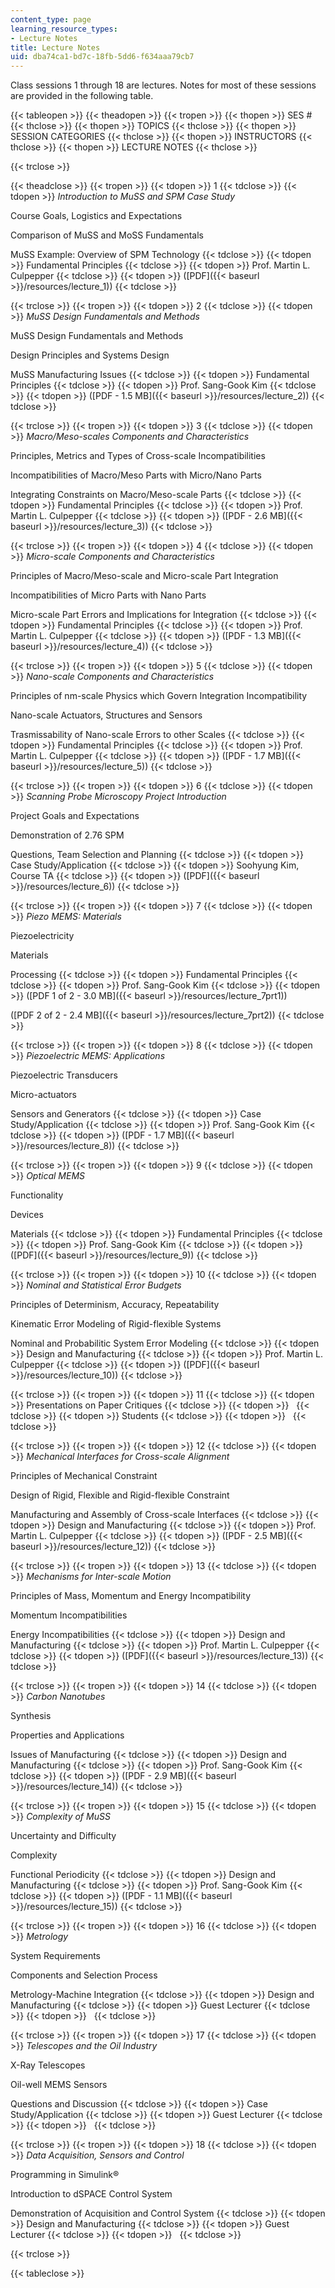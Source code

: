 ```yaml
---
content_type: page
learning_resource_types:
- Lecture Notes
title: Lecture Notes
uid: dba74ca1-bd7c-18fb-5dd6-f634aaa79cb7
---
```


Class sessions 1 through 18 are lectures. Notes for most of these sessions are provided in the following table.

{{< tableopen >}}
{{< theadopen >}}
{{< tropen >}}
{{< thopen >}}
SES #
{{< thclose >}}
{{< thopen >}}
TOPICS
{{< thclose >}}
{{< thopen >}}
SESSION CATEGORIES
{{< thclose >}}
{{< thopen >}}
INSTRUCTORS
{{< thclose >}}
{{< thopen >}}
LECTURE NOTES
{{< thclose >}}

{{< trclose >}}

{{< theadclose >}}
{{< tropen >}}
{{< tdopen >}}
1
{{< tdclose >}}
{{< tdopen >}}
_Introduction to MuSS and SPM Case Study_  
  
Course Goals, Logistics and Expectations  
  
Comparison of MuSS and MoSS Fundamentals  
  
MuSS Example: Overview of SPM Technology
{{< tdclose >}}
{{< tdopen >}}
Fundamental Principles
{{< tdclose >}}
{{< tdopen >}}
Prof. Martin L. Culpepper
{{< tdclose >}}
{{< tdopen >}}
([PDF]({{< baseurl >}}/resources/lecture_1))
{{< tdclose >}}

{{< trclose >}}
{{< tropen >}}
{{< tdopen >}}
2
{{< tdclose >}}
{{< tdopen >}}
_MuSS Design Fundamentals and Methods_  
  
MuSS Design Fundamentals and Methods  
  
Design Principles and Systems Design  
  
MuSS Manufacturing Issues
{{< tdclose >}}
{{< tdopen >}}
Fundamental Principles
{{< tdclose >}}
{{< tdopen >}}
Prof. Sang-Gook Kim
{{< tdclose >}}
{{< tdopen >}}
([PDF - 1.5 MB]({{< baseurl >}}/resources/lecture_2))
{{< tdclose >}}

{{< trclose >}}
{{< tropen >}}
{{< tdopen >}}
3
{{< tdclose >}}
{{< tdopen >}}
_Macro/Meso-scales Components and Characteristics_  
  
Principles, Metrics and Types of Cross-scale Incompatibilities  
  
Incompatibilities of Macro/Meso Parts with Micro/Nano Parts  
  
Integrating Constraints on Macro/Meso-scale Parts
{{< tdclose >}}
{{< tdopen >}}
Fundamental Principles
{{< tdclose >}}
{{< tdopen >}}
Prof. Martin L. Culpepper
{{< tdclose >}}
{{< tdopen >}}
([PDF - 2.6 MB]({{< baseurl >}}/resources/lecture_3))
{{< tdclose >}}

{{< trclose >}}
{{< tropen >}}
{{< tdopen >}}
4
{{< tdclose >}}
{{< tdopen >}}
_Micro-scale Components and Characteristics_  
  
Principles of Macro/Meso-scale and Micro-scale Part Integration  
  
Incompatibilities of Micro Parts with Nano Parts  
  
Micro-scale Part Errors and Implications for Integration
{{< tdclose >}}
{{< tdopen >}}
Fundamental Principles
{{< tdclose >}}
{{< tdopen >}}
Prof. Martin L. Culpepper
{{< tdclose >}}
{{< tdopen >}}
([PDF - 1.3 MB]({{< baseurl >}}/resources/lecture_4))
{{< tdclose >}}

{{< trclose >}}
{{< tropen >}}
{{< tdopen >}}
5
{{< tdclose >}}
{{< tdopen >}}
_Nano-scale Components and Characteristics_  
  
Principles of nm-scale Physics which Govern Integration Incompatibility  
  
Nano-scale Actuators, Structures and Sensors  
  
Trasmissability of Nano-scale Errors to other Scales
{{< tdclose >}}
{{< tdopen >}}
Fundamental Principles
{{< tdclose >}}
{{< tdopen >}}
Prof. Martin L. Culpepper
{{< tdclose >}}
{{< tdopen >}}
([PDF - 1.7 MB]({{< baseurl >}}/resources/lecture_5))
{{< tdclose >}}

{{< trclose >}}
{{< tropen >}}
{{< tdopen >}}
6
{{< tdclose >}}
{{< tdopen >}}
_Scanning Probe Microscopy Project Introduction_  
  
Project Goals and Expectations  
  
Demonstration of 2.76 SPM  
  
Questions, Team Selection and Planning
{{< tdclose >}}
{{< tdopen >}}
Case Study/Application
{{< tdclose >}}
{{< tdopen >}}
Soohyung Kim, Course TA
{{< tdclose >}}
{{< tdopen >}}
([PDF]({{< baseurl >}}/resources/lecture_6))
{{< tdclose >}}

{{< trclose >}}
{{< tropen >}}
{{< tdopen >}}
7
{{< tdclose >}}
{{< tdopen >}}
_Piezo MEMS: Materials_  
  
Piezoelectricity  
  
Materials  
  
Processing
{{< tdclose >}}
{{< tdopen >}}
Fundamental Principles
{{< tdclose >}}
{{< tdopen >}}
Prof. Sang-Gook Kim
{{< tdclose >}}
{{< tdopen >}}
([PDF 1 of 2 - 3.0 MB]({{< baseurl >}}/resources/lecture_7prt1))  
  
([PDF 2 of 2 - 2.4 MB]({{< baseurl >}}/resources/lecture_7prt2))
{{< tdclose >}}

{{< trclose >}}
{{< tropen >}}
{{< tdopen >}}
8
{{< tdclose >}}
{{< tdopen >}}
_Piezoelectric MEMS: Applications_  
  
Piezoelectric Transducers  
  
Micro-actuators  
  
Sensors and Generators
{{< tdclose >}}
{{< tdopen >}}
Case Study/Application
{{< tdclose >}}
{{< tdopen >}}
Prof. Sang-Gook Kim
{{< tdclose >}}
{{< tdopen >}}
([PDF - 1.7 MB]({{< baseurl >}}/resources/lecture_8))
{{< tdclose >}}

{{< trclose >}}
{{< tropen >}}
{{< tdopen >}}
9
{{< tdclose >}}
{{< tdopen >}}
_Optical MEMS_  
  
Functionality  
  
Devices  
  
Materials
{{< tdclose >}}
{{< tdopen >}}
Fundamental Principles
{{< tdclose >}}
{{< tdopen >}}
Prof. Sang-Gook Kim
{{< tdclose >}}
{{< tdopen >}}
([PDF]({{< baseurl >}}/resources/lecture_9))
{{< tdclose >}}

{{< trclose >}}
{{< tropen >}}
{{< tdopen >}}
10
{{< tdclose >}}
{{< tdopen >}}
_Nominal and Statistical Error Budgets_  
  
Principles of Determinism, Accuracy, Repeatability  
  
Kinematic Error Modeling of Rigid-flexible Systems  
  
Nominal and Probabilitic System Error Modeling
{{< tdclose >}}
{{< tdopen >}}
Design and Manufacturing
{{< tdclose >}}
{{< tdopen >}}
Prof. Martin L. Culpepper
{{< tdclose >}}
{{< tdopen >}}
([PDF]({{< baseurl >}}/resources/lecture_10))
{{< tdclose >}}

{{< trclose >}}
{{< tropen >}}
{{< tdopen >}}
11
{{< tdclose >}}
{{< tdopen >}}
Presentations on Paper Critiques
{{< tdclose >}}
{{< tdopen >}}
 
{{< tdclose >}}
{{< tdopen >}}
Students
{{< tdclose >}}
{{< tdopen >}}
 
{{< tdclose >}}

{{< trclose >}}
{{< tropen >}}
{{< tdopen >}}
12
{{< tdclose >}}
{{< tdopen >}}
_Mechanical Interfaces for Cross-scale Alignment_  
  
Principles of Mechanical Constraint  
  
Design of Rigid, Flexible and Rigid-flexible Constraint  
  
Manufacturing and Assembly of Cross-scale Interfaces
{{< tdclose >}}
{{< tdopen >}}
Design and Manufacturing
{{< tdclose >}}
{{< tdopen >}}
Prof. Martin L. Culpepper
{{< tdclose >}}
{{< tdopen >}}
([PDF - 2.5 MB]({{< baseurl >}}/resources/lecture_12))
{{< tdclose >}}

{{< trclose >}}
{{< tropen >}}
{{< tdopen >}}
13
{{< tdclose >}}
{{< tdopen >}}
_Mechanisms for Inter-scale Motion_  
  
Principles of Mass, Momentum and Energy Incompatibility  
  
Momentum Incompatibilities  
  
Energy Incompatibilities
{{< tdclose >}}
{{< tdopen >}}
Design and Manufacturing
{{< tdclose >}}
{{< tdopen >}}
Prof. Martin L. Culpepper
{{< tdclose >}}
{{< tdopen >}}
([PDF]({{< baseurl >}}/resources/lecture_13))
{{< tdclose >}}

{{< trclose >}}
{{< tropen >}}
{{< tdopen >}}
14
{{< tdclose >}}
{{< tdopen >}}
_Carbon Nanotubes_  
  
Synthesis  
  
Properties and Applications  
  
Issues of Manufacturing
{{< tdclose >}}
{{< tdopen >}}
Design and Manufacturing
{{< tdclose >}}
{{< tdopen >}}
Prof. Sang-Gook Kim
{{< tdclose >}}
{{< tdopen >}}
([PDF - 2.9 MB]({{< baseurl >}}/resources/lecture_14))
{{< tdclose >}}

{{< trclose >}}
{{< tropen >}}
{{< tdopen >}}
15
{{< tdclose >}}
{{< tdopen >}}
_Complexity of MuSS_  
  
Uncertainty and Difficulty  
  
Complexity  
  
Functional Periodicity
{{< tdclose >}}
{{< tdopen >}}
Design and Manufacturing
{{< tdclose >}}
{{< tdopen >}}
Prof. Sang-Gook Kim
{{< tdclose >}}
{{< tdopen >}}
([PDF - 1.1 MB]({{< baseurl >}}/resources/lecture_15))
{{< tdclose >}}

{{< trclose >}}
{{< tropen >}}
{{< tdopen >}}
16
{{< tdclose >}}
{{< tdopen >}}
_Metrology_  
  
System Requirements  
  
Components and Selection Process  
  
Metrology-Machine Integration
{{< tdclose >}}
{{< tdopen >}}
Design and Manufacturing
{{< tdclose >}}
{{< tdopen >}}
Guest Lecturer
{{< tdclose >}}
{{< tdopen >}}
 
{{< tdclose >}}

{{< trclose >}}
{{< tropen >}}
{{< tdopen >}}
17
{{< tdclose >}}
{{< tdopen >}}
_Telescopes and the Oil Industry_  
  
X-Ray Telescopes  
  
Oil-well MEMS Sensors  
  
Questions and Discussion
{{< tdclose >}}
{{< tdopen >}}
Case Study/Application
{{< tdclose >}}
{{< tdopen >}}
Guest Lecturer
{{< tdclose >}}
{{< tdopen >}}
 
{{< tdclose >}}

{{< trclose >}}
{{< tropen >}}
{{< tdopen >}}
18
{{< tdclose >}}
{{< tdopen >}}
_Data Acquisition, Sensors and Control_  
  
Programming in Simulink®  
  
Introduction to dSPACE Control System  
  
Demonstration of Acquisition and Control System
{{< tdclose >}}
{{< tdopen >}}
Design and Manufacturing
{{< tdclose >}}
{{< tdopen >}}
Guest Lecturer
{{< tdclose >}}
{{< tdopen >}}
 
{{< tdclose >}}

{{< trclose >}}

{{< tableclose >}}